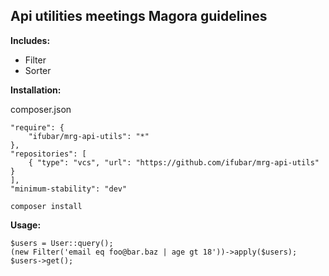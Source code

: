 ## Api utilities meetings Magora guidelines

__Includes:__
- Filter
- Sorter

__Installation:__

composer.json
```shell
"require": {
    "ifubar/mrg-api-utils": "*"
},
"repositories": [
    { "type": "vcs", "url": "https://github.com/ifubar/mrg-api-utils" }
],
"minimum-stability": "dev"
```

```shell
composer install
```

__Usage:__
```shell
$users = User::query();
(new Filter('email eq foo@bar.baz | age gt 18'))->apply($users);
$users->get();
```
